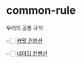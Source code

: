 # common-rule
우리의 공통 규칙     

👉🏻 [커밋 컨벤션](https://github.com/nuts-playground/Common-Rule/blob/main/docs/common/commitConVention.txt)    

👉🏻 [네이밍 컨벤션](https://github.com/nuts-playground/Common-Rule/blob/main/docs/common/namingConVention.txt)
